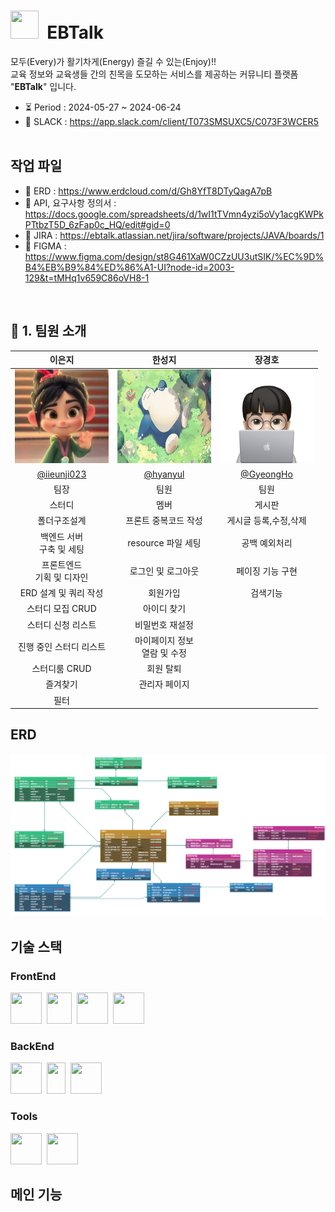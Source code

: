 # <span><img src="https://encrypted-tbn0.gstatic.com/images?q=tbn:ANd9GcSZXXp11_H9PYBr4UozCdKJZrflnJsKzezoOQ&s" width="45" height="45"/></span>&nbsp; EBTalk

모두(Every)가 활기차게(Energy) 즐길 수 있는(Enjoy)!! <br>
교육 정보와 교육생들 간의 친목을 도모하는 서비스를 제공하는 커뮤니티 플랫폼 "**EBTalk**" 입니다.
* ⏳ Period : 2024-05-27 ~ 2024-06-24
* 📑 SLACK : https://app.slack.com/client/T073SMSUXC5/C073F3WCER5
  <br><br>
## 작업 파일
* 📑 ERD : https://www.erdcloud.com/d/Gh8YfT8DTyQagA7pB
* 📑 API, 요구사항 정의서 : https://docs.google.com/spreadsheets/d/1wI1tTVmn4yzi5oVy1acgKWPkPTtbzT5D_6zFap0c_HQ/edit#gid=0
* 📑 JIRA : https://ebtalk.atlassian.net/jira/software/projects/JAVA/boards/1
* 📑 FIGMA : https://www.figma.com/design/st8G461XaW0CZzUU3utSIK/%EC%9D%B4%EB%B9%84%ED%86%A1-UI?node-id=2003-129&t=tMHq1v659C86oVH8-1

<br>

## 📢 1. 팀원 소개

|                                                                                    이은지                                                                                    |                                                                                            한성지                                                                                            |                                                                                장경호                                                                                 |
|:-------------------------------------------------------------------------------------------------------------------------------------------------------------------------:|:-----------------------------------------------------------------------------------------------------------------------------------------------------------------------------------------:|:------------------------------------------------------------------------------------------------------------------------------------------------------------------:|
 | <span><img src="https://raw.githubusercontent.com/pknu-java-ebtalk/ebtalk-backend-pjt/dev/src/main/resources/static/img/vanellopee.jpg" width="150" height="150"/></span> | <span><img src="https://github.com/pknu-java-ebtalk/ebtalk-backend-pjt/blob/dev/src/main/resources/static/img/%EC%9E%A0%EB%A7%8C%EB%B3%B4.jpg?raw=true" width="150" height="150"/></span> | <span><img src="https://raw.githubusercontent.com/pknu-java-ebtalk/ebtalk-backend-pjt/dev/src/main/resources/static/img/jkh.png" width="150" height="150"/></span> |
|                                                               [@iieunji023](https://github.com/iieunji023)                                                                |                                                                          [@hyanyul](https://github.com/hyanyul)                                                                           |                                                            [@GyeongHo](https://github.com/GangGnagGnag)                                                            |
|                                                                                    팀장                                                                                     |                                                                                            팀원                                                                                             |                                                                                 팀원                                                                                 |
|                                                                                    스터디                                                                                    |                                                                                            멤버                                                                                             |                                                                                게시판                                                                                 |
|                                                                                  폴더구조설계                                                                                   |                                                                                        프론트 중복코드 작성                                                                                        |                                                                            게시글 등록,수정,삭제                                                                            |
|                                                                            백엔드 서버 <br/>구축 및 세팅                                                                            |                                                                                      resource 파일 세팅                                                                                       |                                                                              공백 예외처리                                                                               |
|                                                                            프론트엔드 <br/>기획 및 디자인                                                                            |                                                                                        로그인 및 로그아웃                                                                                         |                                                                             페이징 기능 구현                                                                              |
|                                                                              ERD 설계 및 쿼리 작성                                                                               |                                                                                           회원가입                                                                                            |                                                                                검색기능                                                                                |
|                                                                                스터디 모집 CRUD                                                                                |                                                                                          아이디 찾기                                                                                           |                                                                                                                                                                    |
|                                                                                스터디 신청 리스트                                                                                 |                                                                                         비밀번호 재설정                                                                                          |                                                                                                                                                                    |
|                                                                               진행 중인 스터디 리스트                                                                               |                                                                                   마이페이지 정보 <br/>열람 및 수정                                                                                   |                                                                                                                                                                    |
|                                                                                 스터디룸 CRUD                                                                                 |                                                                                           회원 탈퇴                                                                                           |                                                                                                                                                                    |
|                                                                                   즐겨찾기                                                                                    |                                                                                          관리자 페이지                                                                                          |                                                                                                                                                                    |
|                                                                                    필터                                                                                     |                                                                                                                                                                                    |                                                                                                                                                                    |


## ERD
<img src="https://raw.githubusercontent.com/pknu-java-ebtalk/ebtalk-backend-pjt/dev/src/main/resources/static/img/erd.png" width="730">

## 기술 스택
### FrontEnd
<span><img src="https://upload.wikimedia.org/wikipedia/commons/thumb/6/61/HTML5_logo_and_wordmark.svg/220px-HTML5_logo_and_wordmark.svg.png" width="50" height="50"/></span>&nbsp;
<span><img src="https://upload.wikimedia.org/wikipedia/commons/thumb/d/d5/CSS3_logo_and_wordmark.svg/120px-CSS3_logo_and_wordmark.svg.png" width="40" height="50"/></span>&nbsp;
<span><img src="https://upload.wikimedia.org/wikipedia/commons/thumb/9/99/Unofficial_JavaScript_logo_2.svg/140px-Unofficial_JavaScript_logo_2.svg.png" width="50" height="50"/></span>&nbsp;
<span><img src="https://www.thymeleaf.org/images/thymeleaf.png" width="50" height="50"/></span>

### BackEnd
<span><img src="https://spring.io/img/logos/spring-initializr.svg" width="50" height="50"/></span>&nbsp;
<span><img src="https://i.namu.wiki/i/DKyi2030c9pVWBkxiiFO7ARkkvF01wQQhoMiC6G5cycwTh34B3hlKwUZCqROUfazvl7rB6qbuWRS96USIurXgkUmmFsB7-9-GhKP8Gxi3U_nBbhYsvf_U9-T_HuEhkfBTVtZCxE3UjxEc-rZfi0Xhw.svg" width="30" height="50"/></span>&nbsp;
<span><img src="https://i.namu.wiki/i/AA5R3P6DwX75_3nzNc6OuAsDgq4j6I4IkyzV45MmP_qhwbmWvORUAU2MmmXPWkygkVSKpOSdUxZhHiDzhqUyoS96rby2Mi_3vVx9YNc38jtWF_MkiUKUmkaBmS-QgrLRHZVgYYfAIqpjRLaEIyjFDA.svg" width="50" height="50"/></span>&nbsp;

### Tools
<span><img src="https://upload.wikimedia.org/wikipedia/commons/thumb/e/e9/Notion-logo.svg/100px-Notion-logo.svg.png" width="50" height="50"/></span>&nbsp;
<span><img src="https://avatars.githubusercontent.com/u/6911160?s=200&v=4" width="50" height="50"/></span>&nbsp;

## 메인 기능
